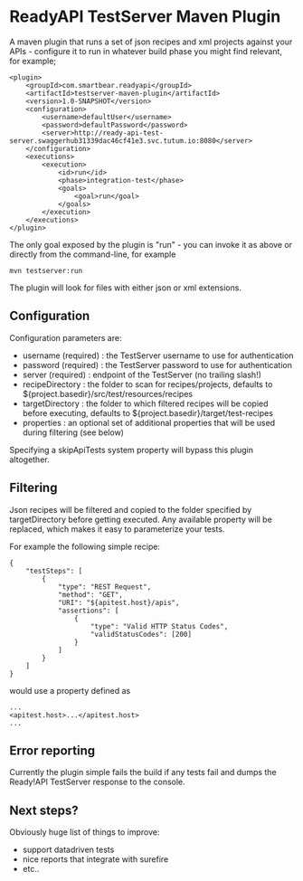 # ReadyAPI TestServer Maven Plugin

A maven plugin that runs a set of json recipes and xml projects against your APIs - configure it to run 
in whatever build phase you might find relevant, for example;

```
<plugin>
    <groupId>com.smartbear.readyapi</groupId>
    <artifactId>testserver-maven-plugin</artifactId>
    <version>1.0-SNAPSHOT</version>
    <configuration>
        <username>defaultUser</username>
        <password>defaultPassword</password>
        <server>http://ready-api-test-server.swaggerhub31339dac46cf41e3.svc.tutum.io:8080</server>
    </configuration>
    <executions>
        <execution>
            <id>run</id>
            <phase>integration-test</phase>
            <goals>
                <goal>run</goal>
            </goals>
        </execution>
    </executions>
</plugin>
```

The only goal exposed by the plugin is "run" - you can invoke it as above or directly from the command-line, for example

```
mvn testserver:run 
```

The plugin will look for files with either json or xml extensions.

## Configuration

Configuration parameters are:

* username (required) : the TestServer username to use for authentication
* password (required) : the TestServer password to use for authentication
* server (required) : endpoint of the TestServer (no trailing slash!)
* recipeDirectory : the folder to scan for recipes/projects, defaults to ${project.basedir}/src/test/resources/recipes
* targetDirectory : the folder to which filtered recipes will be copied before executing, defaults
to ${project.basedir}/target/test-recipes
* properties : an optional set of additional properties that will be used during filtering (see below)

Specifying a skipApiTests system property will bypass this plugin altogether.

## Filtering

Json recipes will be filtered and copied to the folder specified by targetDirectory before getting executed. 
Any available property will be replaced, which makes it easy to parameterize your tests.

For example the following simple recipe:

```
{
    "testSteps": [
        {
            "type": "REST Request",
            "method": "GET",
            "URI": "${apitest.host}/apis",
            "assertions": [
                {
                    "type": "Valid HTTP Status Codes",
                    "validStatusCodes": [200]
                }
            ]
        }
    ]
}
```

would use a property defined as 

```
...
<apitest.host>...</apitest.host>
...
```

## Error reporting

Currently the plugin simple fails the build if any tests fail and dumps the Ready!API TestServer 
response to the console.

## Next steps?

Obviously huge list of things to improve:
- support datadriven tests
- nice reports that integrate with surefire
- etc..
